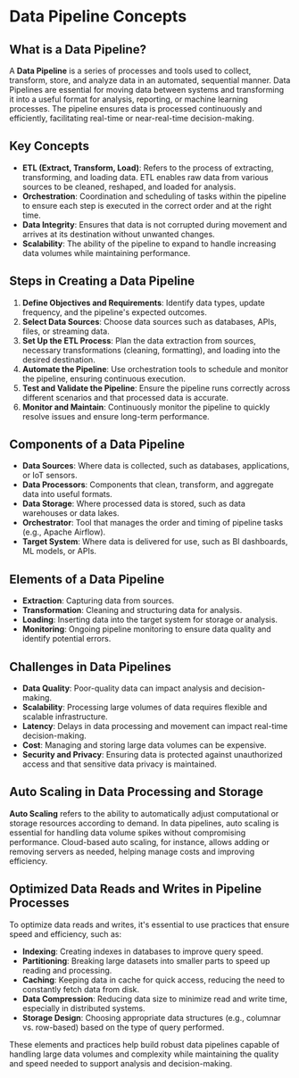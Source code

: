 # Data Pipeline Concepts

## What is a Data Pipeline?
A **Data Pipeline** is a series of processes and tools used to collect, transform, store, and analyze data in an automated, sequential manner. Data Pipelines are essential for moving data between systems and transforming it into a useful format for analysis, reporting, or machine learning processes. The pipeline ensures data is processed continuously and efficiently, facilitating real-time or near-real-time decision-making.

## Key Concepts

- **ETL (Extract, Transform, Load)**: Refers to the process of extracting, transforming, and loading data. ETL enables raw data from various sources to be cleaned, reshaped, and loaded for analysis.
- **Orchestration**: Coordination and scheduling of tasks within the pipeline to ensure each step is executed in the correct order and at the right time.
- **Data Integrity**: Ensures that data is not corrupted during movement and arrives at its destination without unwanted changes.
- **Scalability**: The ability of the pipeline to expand to handle increasing data volumes while maintaining performance.

## Steps in Creating a Data Pipeline

1. **Define Objectives and Requirements**: Identify data types, update frequency, and the pipeline's expected outcomes.
2. **Select Data Sources**: Choose data sources such as databases, APIs, files, or streaming data.
3. **Set Up the ETL Process**: Plan the data extraction from sources, necessary transformations (cleaning, formatting), and loading into the desired destination.
4. **Automate the Pipeline**: Use orchestration tools to schedule and monitor the pipeline, ensuring continuous execution.
5. **Test and Validate the Pipeline**: Ensure the pipeline runs correctly across different scenarios and that processed data is accurate.
6. **Monitor and Maintain**: Continuously monitor the pipeline to quickly resolve issues and ensure long-term performance.

## Components of a Data Pipeline

- **Data Sources**: Where data is collected, such as databases, applications, or IoT sensors.
- **Data Processors**: Components that clean, transform, and aggregate data into useful formats.
- **Data Storage**: Where processed data is stored, such as data warehouses or data lakes.
- **Orchestrator**: Tool that manages the order and timing of pipeline tasks (e.g., Apache Airflow).
- **Target System**: Where data is delivered for use, such as BI dashboards, ML models, or APIs.

## Elements of a Data Pipeline

- **Extraction**: Capturing data from sources.
- **Transformation**: Cleaning and structuring data for analysis.
- **Loading**: Inserting data into the target system for storage or analysis.
- **Monitoring**: Ongoing pipeline monitoring to ensure data quality and identify potential errors.

## Challenges in Data Pipelines

- **Data Quality**: Poor-quality data can impact analysis and decision-making.
- **Scalability**: Processing large volumes of data requires flexible and scalable infrastructure.
- **Latency**: Delays in data processing and movement can impact real-time decision-making.
- **Cost**: Managing and storing large data volumes can be expensive.
- **Security and Privacy**: Ensuring data is protected against unauthorized access and that sensitive data privacy is maintained.

## Auto Scaling in Data Processing and Storage

**Auto Scaling** refers to the ability to automatically adjust computational or storage resources according to demand. In data pipelines, auto scaling is essential for handling data volume spikes without compromising performance. Cloud-based auto scaling, for instance, allows adding or removing servers as needed, helping manage costs and improving efficiency.

## Optimized Data Reads and Writes in Pipeline Processes

To optimize data reads and writes, it's essential to use practices that ensure speed and efficiency, such as:

- **Indexing**: Creating indexes in databases to improve query speed.
- **Partitioning**: Breaking large datasets into smaller parts to speed up reading and processing.
- **Caching**: Keeping data in cache for quick access, reducing the need to constantly fetch data from disk.
- **Data Compression**: Reducing data size to minimize read and write time, especially in distributed systems.
- **Storage Design**: Choosing appropriate data structures (e.g., columnar vs. row-based) based on the type of query performed.

These elements and practices help build robust data pipelines capable of handling large data volumes and complexity while maintaining the quality and speed needed to support analysis and decision-making.
